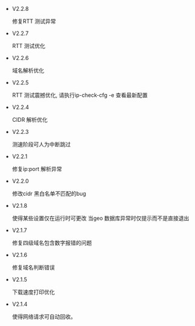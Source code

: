 - V2.2.8

  修复RTT 测试异常
- V2.2.7

  RTT 测试优化
- V2.2.6

  域名解析优化
- V2.2.5

  RTT 测试震撼优化, 请执行ip-check-cfg -e 查看最新配置
- V2.2.4

  CIDR 解析优化
- V2.2.3

  测速阶段可人为中断跳过
- V2.2.1

  修复ip:port 解析异常
- V2.2.0

  修改cidr 黑白名单不匹配的bug
- V2.1.8

  使得某些设置仅在运行时可更改
  当geo 数据库异常时仅提示而不是直接退出
- V2.1.7

  修复四级域名包含数字报错的问题
- V2.1.6

  修复域名判断错误
- V2.1.5

  下载速度打印优化
- V2.1.4

  使得网络请求可自动回收。
